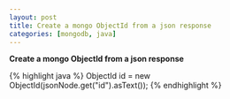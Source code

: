 ```yaml
---
layout: post
title: Create a mongo ObjectId from a json response
categories: [mongodb, java]
---
```


**Create a mongo ObjectId from a json response**  

{% highlight java %}
ObjectId id = new ObjectId(jsonNode.get("id").asText());
{% endhighlight %}
